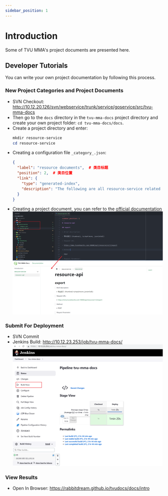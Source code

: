 ```yaml
---
sidebar_position: 1
---
```

# Introduction

Some of TVU MMA's project documents are presented here.

## Developer Tutorials

You can write your own project documentation by following this process.

### New Project Categories and Project Documents

- SVN Checkout: http://10.12.20.126/svn/webservice/trunk/service/goservice/src/tvu-mma-docs
- Then go to the `docs` directory in the `tvu-mma-docs` project directory and create your own project folder: `cd tvu-mma-docs/docs`.
- Create a project directory and enter:
  ```powershell
  mkdir resource-service
  cd resource-service
  ```
- Creating a configuration file `_category_.json`:
  ```json
  {
    "label": "resource documents",  # 类目标题  
    "position": 2,  # 类目位置
    "link": {
      "type": "generated-index",
      "description": "The following are all resource-service related documents.."
    }
  }
  ```
- Creating a project document, you can refer to the [official documentation](https://tutorial.docusaurus.io/docs/tutorial-basics/create-a-document)
  ![example1](../static/img/example1.png)

### Submit For Deployment
- SVN Commit
- Jenkins Build: http://10.12.23.253/job/tvu-mma-docs/
  ![example2](../static/img/example2.png)

### View Results
- Open In Browser: https://rabbitdream.github.io/tvudocs/docs/intro